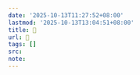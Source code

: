 ```yaml
---
date: '2025-10-13T11:27:52+08:00'
lastmod: '2025-10-13T13:04:51+08:00'
title: 󰚒
url: 󰚒
tags: []
src:
note:
---
```

